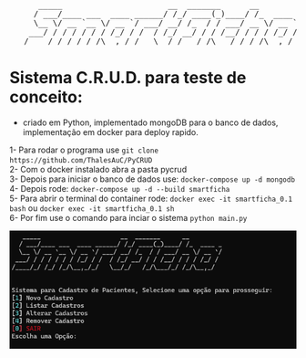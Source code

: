 <pre>
      _____                      __  _______      __             ____   ___
     / ___/____ ___  ____ ______/ /_/ ____(_)____/ /_  ____ _   / __ \ <  /
     \__ \/ __ `__ \/ __ `/ ___/ __/ /_  / / ___/ __ \/ __ `/  / / / / / / 
    ___/ / / / / / / /_/ / /  / /_/ __/ / / /__/ / / / /_/ /  / /_/ / / /  
   /____/_/ /_/ /_/\__,_/_/   \__/_/   /_/\___/_/ /_/\__,_/   \____(_)_/  </pre>

# Sistema C.R.U.D. para teste de conceito:
 - criado em Python, implementado mongoDB para o banco de dados, implementação em docker para deploy rapido.

 1- Para rodar o programa use `git clone https://github.com/ThalesAuC/PyCRUD` </br>
 2- Com o docker instalado abra a pasta pycrud </br>
 3- Depois para iniciar o banco de dados use: `docker-compose up -d mongodb` </br>
 4- Depois rode: `docker-compose up -d --build smartficha`  </br>
 5- Para abrir o terminal do container rode: `docker exec -it smartficha_0.1 bash` ou `docker exec -it smartficha_0.1 sh` </br>
 6- Por fim use o comando para inciar o sistema `python main.py` </br>

![Imagem do Programa rodando em linha de comando pelo windows terminal](mainscreen.png) 
